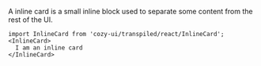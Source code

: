 A inline card is a small inline block used to separate some content from the rest of the UI.

```
import InlineCard from 'cozy-ui/transpiled/react/InlineCard';
<InlineCard>
  I am an inline card
</InlineCard>
```
